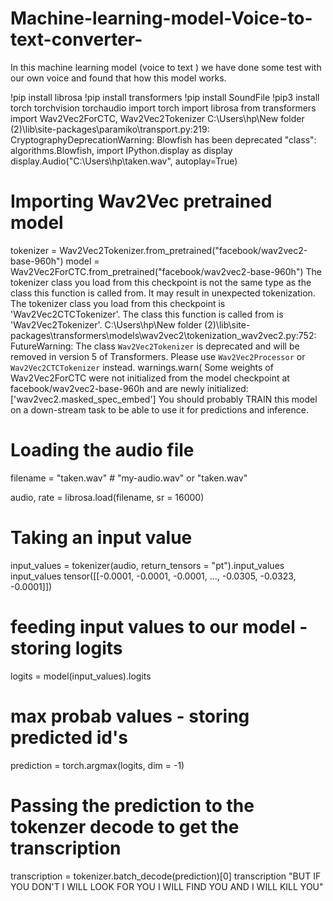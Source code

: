 # Machine-learning-model-Voice-to-text-converter-
In this machine learning model  (voice to text ) we have done some test with our own voice and found that how this model works.

!pip install librosa
!pip install transformers
!pip install SoundFile
!pip3 install torch torchvision torchaudio
import torch
import librosa
from transformers import Wav2Vec2ForCTC, Wav2Vec2Tokenizer
C:\Users\hp\New folder (2)\lib\site-packages\paramiko\transport.py:219: CryptographyDeprecationWarning: Blowfish has been deprecated
  "class": algorithms.Blowfish,
import IPython.display as display
display.Audio("C:\\Users\\hp\\taken.wav", autoplay=True)
# Importing Wav2Vec pretrained model

tokenizer = Wav2Vec2Tokenizer.from_pretrained("facebook/wav2vec2-base-960h")
model = Wav2Vec2ForCTC.from_pretrained("facebook/wav2vec2-base-960h")
The tokenizer class you load from this checkpoint is not the same type as the class this function is called from. It may result in unexpected tokenization. 
The tokenizer class you load from this checkpoint is 'Wav2Vec2CTCTokenizer'. 
The class this function is called from is 'Wav2Vec2Tokenizer'.
C:\Users\hp\New folder (2)\lib\site-packages\transformers\models\wav2vec2\tokenization_wav2vec2.py:752: FutureWarning: The class `Wav2Vec2Tokenizer` is deprecated and will be removed in version 5 of Transformers. Please use `Wav2Vec2Processor` or `Wav2Vec2CTCTokenizer` instead.
  warnings.warn(
Some weights of Wav2Vec2ForCTC were not initialized from the model checkpoint at facebook/wav2vec2-base-960h and are newly initialized: ['wav2vec2.masked_spec_embed']
You should probably TRAIN this model on a down-stream task to be able to use it for predictions and inference.
# Loading the audio file

filename = "taken.wav" # "my-audio.wav" or "taken.wav"

audio, rate = librosa.load(filename, sr = 16000)
# Taking an input value
input_values = tokenizer(audio, return_tensors = "pt").input_values
input_values
tensor([[-0.0001, -0.0001, -0.0001,  ..., -0.0305, -0.0323, -0.0001]])
# feeding input values to our model - storing logits
logits = model(input_values).logits
# max probab values - storing predicted id's
prediction = torch.argmax(logits, dim = -1)
# Passing the prediction to the tokenzer decode to get the transcription
transcription = tokenizer.batch_decode(prediction)[0]
transcription
"BUT IF YOU DON'T I WILL LOOK FOR YOU I WILL FIND YOU AND I WILL KILL YOU"
